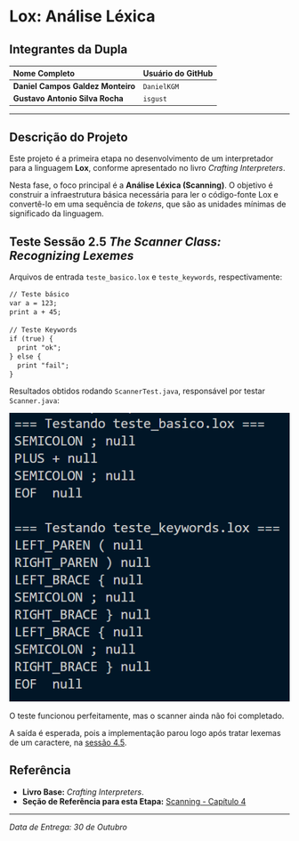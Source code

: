 # Lox: Análise Léxica

## Integrantes da Dupla

| Nome Completo                     | Usuário do GitHub |
| :-------------------------------- | :---------------- |
| **Daniel Campos Galdez Monteiro** | `DanielKGM`       |
| **Gustavo Antonio Silva Rocha**   | `isgust`          |

---

## Descrição do Projeto

Este projeto é a primeira etapa no desenvolvimento de um interpretador para a linguagem **Lox**, conforme apresentado no livro _Crafting Interpreters_.

Nesta fase, o foco principal é a **Análise Léxica (Scanning)**. O objetivo é construir a infraestrutura básica necessária para ler o código-fonte Lox e convertê-lo em uma sequência de _tokens_, que são as unidades mínimas de significado da linguagem.

## Teste Sessão 2.5 _The Scanner Class: Recognizing Lexemes_

Arquivos de entrada `teste_basico.lox` e `teste_keywords`, respectivamente:

```
// Teste básico
var a = 123;
print a + 45;

// Teste Keywords
if (true) {
  print "ok";
} else {
  print "fail";
}
```

Resultados obtidos rodando `ScannerTest.java`, responsável por testar `Scanner.java`:

![alt text](resources\scanner_class_test.png)

O teste funcionou perfeitamente, mas o scanner ainda não foi completado.

A saída é esperada, pois a implementação parou logo após tratar lexemas de um caractere, na [sessão 4.5](https://craftinginterpreters.com/scanning.html#recognizing-lexemes).

## Referência

- **Livro Base:** _Crafting Interpreters_.
- **Seção de Referência para esta Etapa:** [Scanning - Capítulo 4](http://www.craftinginterpreters.com/scanning.html)

---

_Data de Entrega: 30 de Outubro_
